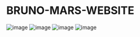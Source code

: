 # BRUNO-MARS-WEBSITE

![image](https://github.com/devheloisacabral/BRUNO-MARS-WEBSITE/assets/108575773/f6b11ffe-7da0-4c07-8d78-e05ff4b0eb71)
![image](https://github.com/devheloisacabral/BRUNO-MARS-WEBSITE/assets/108575773/93d5c240-20a3-4da6-a213-56e089f869cf)
![image](https://github.com/devheloisacabral/BRUNO-MARS-WEBSITE/assets/108575773/d40b31b2-91af-4e70-a843-c09279f25d19)
![image](https://github.com/devheloisacabral/BRUNO-MARS-WEBSITE/assets/108575773/d6d6c1f0-59a2-44a6-b498-11c2210d1222)


